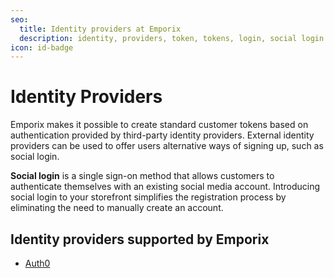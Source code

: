 ```yaml
---
seo:
  title: Identity providers at Emporix
  description: identity, providers, token, tokens, login, social login
icon: id-badge
---
```


# Identity Providers

Emporix makes it possible to create standard customer tokens based on authentication provided by third-party identity providers. External identity providers can be used to offer users alternative ways of signing up, such as social login.

**Social login** is a single sign-on method that allows customers to authenticate themselves with an existing social media account. Introducing social login to your storefront simplifies the registration process by eliminating the need to manually create an account.

## Identity providers supported by Emporix

* [Auth0](../authorization/oauth-service/api-reference/)
